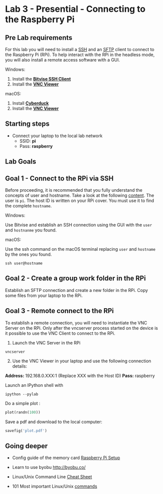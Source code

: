 # Lab 3 - Presential - Connecting to the Raspberry Pi

## Pre Lab requirements
For this lab you will need to install a [SSH](https://en.wikipedia.org/wiki/Secure_Shell_Protocol) and an [SFTP](https://en.wikipedia.org/wiki/SSH_File_Transfer_Protocol) client to connect to the Raspberry Pi (RPi). To help interact with the RPi in the headless mode, you will also install a remote access software with a GUI.

Windows:

1. Install the [**Bitvise SSH Client**](https://www.bitvise.com/ssh-client-download)
2. Install the [**VNC Viewer**](https://www.realvnc.com/pt/connect/download/viewer)

macOS:

1. Install [**Cyberduck**](https://cyberduck.io)
2. Install the [**VNC Viewer**](https://www.realvnc.com/pt/connect/download/viewer)

## Starting steps
* Connect your laptop to the local lab network
  * SSID: **pi**
  * Pass: **raspberry**

## Lab Goals

## Goal 1 - Connect to the RPi via SSH
Before proceeding, it is recommended that you fully understand the concepts of user and hostname. Take a look at the following [content](https://searchnetworking.techtarget.com/definition/host).
The user is `pi`. The host ID is written on your RPi cover. You must use it to find the complete `hostname`.

Windows:

Use Bitvise and establish an SSH connection using the GUI with the `user` and `hostnanme` you found.


macOS:

Use the ssh command on the macOS terminal replacing `user` and `hostname` by the ones you found.

`
ssh user@hostname
`

## Goal 2 - Create a group work folder in the RPi 
Establish an SFTP connection and create a new folder in the RPi. Copy some files from your laptop to the RPi.

## Goal 3 - Remote connect to the RPi

To establish a remote connection, you will need to instantiate the VNC Server on the RPi. Only after the vncserver process started on the device is it possible to use the VNC Client to connect to the RPi.

1. Launch the VNC Server in the RPi

`
vncserver
`

2. Use the VNC Viewer in your laptop and use the following connection details:

**Address:** 192.168.0.XXX:1 (Replace XXX with the Host ID)
**Pass:** raspberry

Launch an IPython shell with

`
ipython --pylab
`

Do a simple plot :

```python
plot(randn(100))
```


Save a pdf and download to the local computer:  

```python
savefig('plot.pdf')
```


## Going deeper
* Config guide of the memory card [Raspberry Pi Setup](oldlabs/lab5.1-setting-up-raspberry-pi.md)

* Learn to use byobu http://byobu.co/

* Linux/Unix Command Line [Cheat Sheet](https://sites.tufts.edu/cbi/files/2013/01/linux_cheat_sheet.pdf)

* 101 Most important Linux/Unix [commands](https://dev.to/awwsmm/101-bash-commands-and-tips-for-beginners-to-experts-30je)